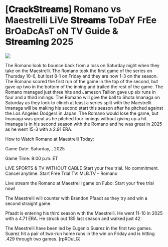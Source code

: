 #  [𝐂𝐫𝐚𝐜𝐤𝐒𝐭𝐫𝐞𝐚𝐦𝐬] Romano vs Maestrelli LiVe 𝐒𝐭𝐫𝐞𝐚𝐦𝐬 ToDaY FrEe BrOaDcAsT oN TV Guide & 𝐒𝐭𝐫𝐞𝐚𝐦𝐢𝐧𝐠  2025  
  
  
[![](https://i.imgur.com/qSNzIqt.png)](https://movie.rssnews.media/JmnakOZd.php)  
  
The Romano look to bounce back from a loss on Saturday night when they take on the Maestrelli. The Romano took the first game of the series on Thursday 10-6, but lost 8-1 on Friday and they are now 1-3 on the season. The Romano scored the first run of the game in the top of the second, but gave up two in the bottom of the inning and trailed the rest of the game. The Romano managed just three hits and Jameson Taillon gave up six runs in four and a third innings. The Romano will give the ball to Shota Imanaga on Saturday as they look to clinch at least a series split with the Maestrelli. Imanaga will be making his second start this season after he pitched against the Los Angeles Dodgers in Japan. The Romano would lose the game, but Imanaga was great as he pitched four innings without giving up a hit. Imanaga is in his second season with the Romano and he was great in 2025 as he went 15-3 with a 2.91 ERA.

How to Watch Romano at Maestrelli Today:

Game Date: Saturday, , 2025

Game Time: 8:00 p.m. ET

LIVE SPORTS & TV WITHOUT CABLE
Start your free trial. No commitment. Cancel anytime.
Start Free Trial
TV: MLB.TV – Romano

Live stream the Romano at Maestrelli game on Fubo: Start your free trial now!

The Maestrelli will counter with Brandon Pfaadt as they try and win a second straight game.

Pfaadt is entering his third season with the Maestrelli. He went 11-10 in 2025 with a 4.71 ERA. He struck out 185 last season and walked just 42.

The Maestrelli have been led by Eugenio Suarez in the first two games. Suarez hit a pair of two-run home runs in the win on Friday and is hitting .429 through two games. [rpROuLG]